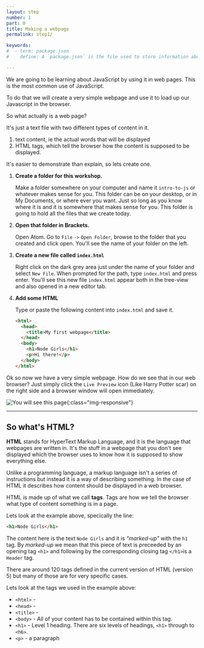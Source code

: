 ```yaml
---
layout: step
number: 1
part: 0
title: Making a webpage
permalink: step1/

keywords:
#  - term: package.json
#    define: A `package.json` is the file used to store information about a Node.js project, such as its name and its dependencies. Read more [here](https://docs.npmjs.com/files/package.json).

---
```


<!-- https://developer.mozilla.org/en-US/docs/Web/HTML -->

We are going to be learning about JavaScript by using it in web pages.  This is the most common use of JavaScript.

To do that we will create a very simple webpage and use it to load up our Javascript in the browser.  

So what actually is a web page?

It's just a text file with two different types of content in it.

1. text content, ie the actual words that will be displayed
2. HTML tags, which tell the browser how the content is supposed to be displayed.

It's easier to demonstrate than explain, so lets create one.

1. **Create a folder for this workshop.**

    Make a folder somewhere on your computer and name it `intro-to-js` or whatever makes sense for you.  This folder can be on your desktop, or in My Documents, or where ever you want.  Just so long as you know where it is and it is somewhere that makes sense for you.  This folder is going to hold all the files that we create today.  

2. **Open that folder in Brackets.**

    Open Atom.  Go to  `File` `->` `Open Folder`, browse to the folder that you created and click open.  You'll see the name of your folder on the left.

3. **Create a new file called `index.html`**

    Right click on the dark grey area just under the name of your folder and select `New File`. When prompted for the path, type `index.html` and press enter.  You'll see this new file `index.html` appear both in the tree-view and also opened in a new editor tab.

4. **Add some HTML**

    Type or paste the following content into `index.html` and save it.
    
    ```html
    <html>
      <head>
        <title>My first webpage</title>
      </head>
      <body>
        <h1>Node Girls</h1>
        <p>Hi there!</p>
      </body>
    </html>
    ``` 

Ok so now we have a very simple webpage.  How do we see that in our web browser?  Just simply click the `Live Preview` icon (Like Harry Potter scar) on the right side and a browser window will open immediately. 


![You will see this page](../assets/intro-html.png){:class="img-responsive"}

---
## So what's HTML?

**HTML** stands for HyperText Markup Language, and it is the language that webpages are written in.  It's the stuff in a webpage that you don't see displayed which the browser uses to know how it is supposed to show everything else.  

Unlike a programming language, a markup language isn't a series of instructions but instead it is a way of describing something. In the case of HTML it describes how content should be displayed in a web browser.

HTML is made up of what we call **tags**.  Tags are how we tell the browser what type of content something is in a page.

Lets look at the example above, specically the line:

```html
<h1>Node Girls</h1>
```

The content here is the text `Node Girls` and it is *"marked-up"* with the `h1` tag.  By *marked-up* we mean that this piece of text is preceeded by an opening tag `<h1>` and following by the corresponding closing tag `</h1>`is a `Header` tag.  

There are around 120 tags defined in the current version of HTML (version 5) but many of those are for very specific cases.

Lets look at the tags we used in the example above:

* `<html>` - 
* `<head>` - 
* `<title>` - 
* `<body>` - All of your content has to be contained within this tag.
* `<h1>` - Level 1 heading.  There are six levels of headings, `<h1>` through to `<h6>`.
* `<p>` - a paragraph
